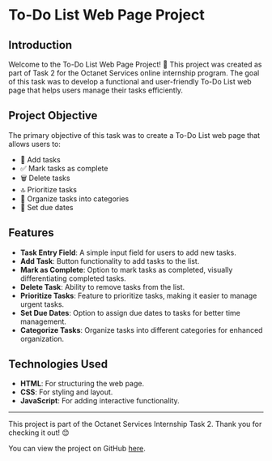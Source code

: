 # To-Do List Web Page Project

## Introduction
Welcome to the To-Do List Web Page Project! 🎉 This project was created as part of Task 2 for the Octanet Services online internship program. The goal of this task was to develop a functional and user-friendly To-Do List web page that helps users manage their tasks efficiently.

## Project Objective
The primary objective of this task was to create a To-Do List web page that allows users to:
- 📝 Add tasks
- ✅ Mark tasks as complete
- 🗑️ Delete tasks
- 🔝 Prioritize tasks
- 📂 Organize tasks into categories
- 📅 Set due dates

## Features
- **Task Entry Field**: A simple input field for users to add new tasks.
- **Add Task**: Button functionality to add tasks to the list.
- **Mark as Complete**: Option to mark tasks as completed, visually differentiating completed tasks.
- **Delete Task**: Ability to remove tasks from the list.
- **Prioritize Tasks**: Feature to prioritize tasks, making it easier to manage urgent tasks.
- **Set Due Dates**: Option to assign due dates to tasks for better time management.
- **Categorize Tasks**: Organize tasks into different categories for enhanced organization.

## Technologies Used
- **HTML**: For structuring the web page.
- **CSS**: For styling and layout.
- **JavaScript**: For adding interactive functionality.

---

This project is part of the Octanet Services Internship Task 2. Thank you for checking it out! 😊

You can view the project on GitHub [here](#).

